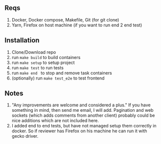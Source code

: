## Reqs
1) Docker, Docker compose, Makefile, Git (for git clone)
2) Yarn, Firefox on host machine (if you want to run end 2 end test)

## Installation
1) Clone/Download repo
2) run ``make build`` to build containers
2) run ``make setup`` to setup project
3) run ``make test`` to run tests
4) run ``make end `` to stop and remove task containers
5) (optionally) run ``make test_e2e`` to test frontend

## Notes
1) "Any improvements are welcome and considered a plus." If you have something in mind, then send me email, I will add. Pagination and web sockets (which adds comments from another client) probably could be nice additions which are not included here.
2) I added end to end tests, but have not managed setup them correctly in docker. So if reviewer has Firefox on his machine he can run it with gecko driver.
